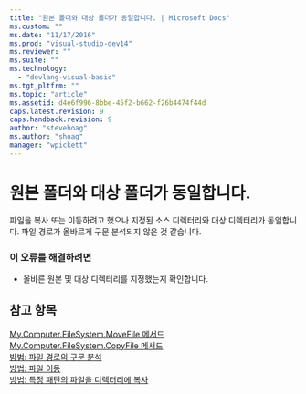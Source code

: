 ```yaml
---
title: "원본 폴더와 대상 폴더가 동일합니다. | Microsoft Docs"
ms.custom: ""
ms.date: "11/17/2016"
ms.prod: "visual-studio-dev14"
ms.reviewer: ""
ms.suite: ""
ms.technology: 
  - "devlang-visual-basic"
ms.tgt_pltfrm: ""
ms.topic: "article"
ms.assetid: d4e6f996-8bbe-45f2-b662-f26b4474f44d
caps.latest.revision: 9
caps.handback.revision: 9
author: "stevehoag"
ms.author: "shoag"
manager: "wpickett"
---
```

# 원본 폴더와 대상 폴더가 동일합니다.
파일을 복사 또는 이동하려고 했으나 지정된 소스 디렉터리와 대상 디렉터리가 동일합니다. 파일 경로가 올바르게 구문 분석되지 않은 것 같습니다.  
  
### 이 오류를 해결하려면  
  
-   올바른 원본 및 대상 디렉터리를 지정했는지 확인합니다.  
  
## 참고 항목  
 [My.Computer.FileSystem.MoveFile 메서드](http://msdn.microsoft.com/ko-kr/f13ecad9-b95f-4923-9f05-c061a1617756)   
 [My.Computer.FileSystem.CopyFile 메서드](http://msdn.microsoft.com/ko-kr/a3728536-7ad8-4279-8a07-dd4776d3b33c)   
 [방법: 파일 경로의 구문 분석](../Topic/How%20to:%20Parse%20File%20Paths%20in%20Visual%20Basic.md)   
 [방법: 파일 이동](../Topic/How%20to:%20Move%20a%20File%20in%20Visual%20Basic.md)   
 [방법: 특정 패턴의 파일을 디렉터리에 복사](../Topic/How%20to:%20Copy%20Files%20with%20a%20Specific%20Pattern%20to%20a%20Directory%20in%20Visual%20Basic.md)